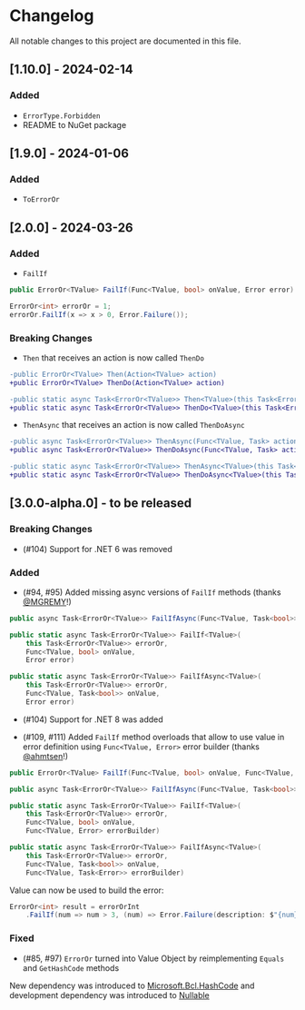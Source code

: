# Changelog

All notable changes to this project are documented in this file.

## [1.10.0] - 2024-02-14

### Added

- `ErrorType.Forbidden`
- README to NuGet package

## [1.9.0] - 2024-01-06

### Added

- `ToErrorOr`

## [2.0.0] - 2024-03-26

### Added

- `FailIf`

```csharp
public ErrorOr<TValue> FailIf(Func<TValue, bool> onValue, Error error)
```

```csharp
ErrorOr<int> errorOr = 1;
errorOr.FailIf(x => x > 0, Error.Failure());
```

### Breaking Changes

- `Then` that receives an action is now called `ThenDo`

```diff
-public ErrorOr<TValue> Then(Action<TValue> action)
+public ErrorOr<TValue> ThenDo(Action<TValue> action)
```

```diff
-public static async Task<ErrorOr<TValue>> Then<TValue>(this Task<ErrorOr<TValue>> errorOr, Action<TValue> action)
+public static async Task<ErrorOr<TValue>> ThenDo<TValue>(this Task<ErrorOr<TValue>> errorOr, Action<TValue> action)
```

- `ThenAsync` that receives an action is now called `ThenDoAsync`

```diff
-public async Task<ErrorOr<TValue>> ThenAsync(Func<TValue, Task> action)
+public async Task<ErrorOr<TValue>> ThenDoAsync(Func<TValue, Task> action)
```

```diff
-public static async Task<ErrorOr<TValue>> ThenAsync<TValue>(this Task<ErrorOr<TValue>> errorOr, Func<TValue, Task> action)
+public static async Task<ErrorOr<TValue>> ThenDoAsync<TValue>(this Task<ErrorOr<TValue>> errorOr, Func<TValue, Task> action)
```

## [3.0.0-alpha.0] - to be released

### Breaking Changes

- (#104) Support for .NET 6 was removed

### Added

- (#94, #95) Added missing async versions of `FailIf` methods (thanks [@MGREMY](https://github.com/MGREMY)!)

```cs
public async Task<ErrorOr<TValue>> FailIfAsync(Func<TValue, Task<bool>> onValue, Error error)
```

```cs
public static async Task<ErrorOr<TValue>> FailIf<TValue>(
    this Task<ErrorOr<TValue>> errorOr,
    Func<TValue, bool> onValue,
    Error error)
```

```cs
public static async Task<ErrorOr<TValue>> FailIfAsync<TValue>(
    this Task<ErrorOr<TValue>> errorOr,
    Func<TValue, Task<bool>> onValue,
    Error error)
```

- (#104) Support for .NET 8 was added

- (#109, #111) Added `FailIf` method overloads that allow to use value in error definition using `Func<TValue, Error>` error builder (thanks [@ahmtsen](https://github.com/ahmtsen)!)

```cs
public ErrorOr<TValue> FailIf(Func<TValue, bool> onValue, Func<TValue, Error> errorBuilder)
```

```cs
public async Task<ErrorOr<TValue>> FailIfAsync(Func<TValue, Task<bool>> onValue, Func<TValue, Task<Error>> errorBuilder)
```

```cs
public static async Task<ErrorOr<TValue>> FailIf<TValue>(
    this Task<ErrorOr<TValue>> errorOr,
    Func<TValue, bool> onValue,
    Func<TValue, Error> errorBuilder)
```

```cs
public static async Task<ErrorOr<TValue>> FailIfAsync<TValue>(
    this Task<ErrorOr<TValue>> errorOr,
    Func<TValue, Task<bool>> onValue,
    Func<TValue, Task<Error>> errorBuilder)
```

Value can now be used to build the error:

```cs
ErrorOr<int> result = errorOrInt
    .FailIf(num => num > 3, (num) => Error.Failure(description: $"{num} is greater than 3"));
```

### Fixed

- (#85, #97) `ErrorOr` turned into Value Object by reimplementing `Equals` and `GetHashCode` methods

New dependency was introduced to [Microsoft.Bcl.HashCode](https://www.nuget.org/packages/Microsoft.Bcl.HashCode) and development dependency was introduced to [Nullable](https://www.nuget.org/packages/Nullable)
